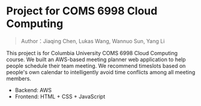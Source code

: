 # Project for COMS 6998 Cloud Computing

> Author：Jiaqing Chen, Lukas Wang, Wannuo Sun, Yang Li

This project is for Columbia University COMS 6998 Cloud Computing course. We built an AWS-based meeting planner web application to help people schedule their team meeting. We recommend timeslots based on people's own calendar to intelligently avoid time conflicts among all meeting members.
- Backend: AWS
- Frontend: HTML + CSS + JavaScript
